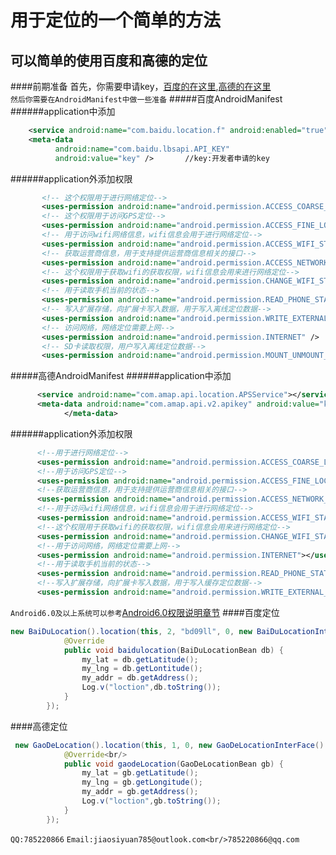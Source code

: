 # 用于定位的一个简单的方法
## 可以简单的使用百度和高德的定位
####前期准备
  首先，你需要申请key，[百度的在这里](http://lbsyun.baidu.com/apiconsole/key/create),[高德的在这里](http://lbs.amap.com/dev/#/)<br/>
`然后你需要在AndroidManifest中做一些准备`
#####百度AndroidManifest
######application中添加
```xml
    <service android:name="com.baidu.location.f" android:enabled="true" android:process=":remote"></service>
    <meta-data
          android:name="com.baidu.lbsapi.API_KEY"
          android:value="key" />       //key:开发者申请的key
```
######application外添加权限
```xml
       <!-- 这个权限用于进行网络定位-->
       <uses-permission android:name="android.permission.ACCESS_COARSE_LOCATION"></uses-permission>
       <!-- 这个权限用于访问GPS定位-->
       <uses-permission android:name="android.permission.ACCESS_FINE_LOCATION"></uses-permission>
       <!-- 用于访问wifi网络信息，wifi信息会用于进行网络定位-->
       <uses-permission android:name="android.permission.ACCESS_WIFI_STATE"></uses-permission>
       <!-- 获取运营商信息，用于支持提供运营商信息相关的接口-->
       <uses-permission android:name="android.permission.ACCESS_NETWORK_STATE"></uses-permission>
       <!-- 这个权限用于获取wifi的获取权限，wifi信息会用来进行网络定位-->
       <uses-permission android:name="android.permission.CHANGE_WIFI_STATE"></uses-permission>
       <!-- 用于读取手机当前的状态-->
       <uses-permission android:name="android.permission.READ_PHONE_STATE"></uses-permission>
       <!-- 写入扩展存储，向扩展卡写入数据，用于写入离线定位数据-->
       <uses-permission android:name="android.permission.WRITE_EXTERNAL_STORAGE"></uses-permission>
       <!-- 访问网络，网络定位需要上网-->
       <uses-permission android:name="android.permission.INTERNET" />
       <!-- SD卡读取权限，用户写入离线定位数据-->
       <uses-permission android:name="android.permission.MOUNT_UNMOUNT_FILESYSTEMS"></uses-permission>
```
#####高德AndroidManifest
######application中添加
```xml
      <service android:name="com.amap.api.location.APSService"></service>
      <meta-data android:name="com.amap.api.v2.apikey" android:value="key">//开发者申请的key      
            </meta-data>
```
######application外添加权限
```xml
      <!--用于进行网络定位-->
      <uses-permission android:name="android.permission.ACCESS_COARSE_LOCATION"></uses-permission>
      <!--用于访问GPS定位-->
      <uses-permission android:name="android.permission.ACCESS_FINE_LOCATION"></uses-permission>
      <!--获取运营商信息，用于支持提供运营商信息相关的接口-->
      <uses-permission android:name="android.permission.ACCESS_NETWORK_STATE"></uses-permission>
      <!--用于访问wifi网络信息，wifi信息会用于进行网络定位-->
      <uses-permission android:name="android.permission.ACCESS_WIFI_STATE"></uses-permission>
      <!--这个权限用于获取wifi的获取权限，wifi信息会用来进行网络定位-->
      <uses-permission android:name="android.permission.CHANGE_WIFI_STATE"></uses-permission>
      <!--用于访问网络，网络定位需要上网-->
      <uses-permission android:name="android.permission.INTERNET"></uses-permission>
      <!--用于读取手机当前的状态-->
      <uses-permission android:name="android.permission.READ_PHONE_STATE"></uses-permission>
      <!--写入扩展存储，向扩展卡写入数据，用于写入缓存定位数据-->
      <uses-permission android:name="android.permission.WRITE_EXTERNAL_STORAGE"></uses-permission>
```
`Android6.0及以上系统可以参考`[Android6.0权限说明章节](http://lbs.amap.com/api/android-location-sdk/guide/android-6-0-permission/#t1)
####百度定位
```Java
new BaiDuLocation().location(this, 2, "bd09ll", 0, new BaiDuLocationInterFace() {
            @Override
            public void baidulocation(BaiDuLocationBean db) {
                my_lat = db.getLatitude();
                my_lng = db.getLontitude();
                my_addr = db.getAddress();
                Log.v("loction",db.toString());
            }
        });
```
####高德定位
```Java
 new GaoDeLocation().location(this, 1, 0, new GaoDeLocationInterFace() {
            @Override<br/>
            public void gaodeLocation(GaoDeLocationBean gb) {
                my_lat = gb.getLatitude();
                my_lng = gb.getLongitude();
                my_addr = gb.getAddress();
                Log.v("loction",gb.toString());
            }
        });
```
`QQ:785220866`
`Email:jiaosiyuan785@outlook.com<br/>785220866@qq.com`
